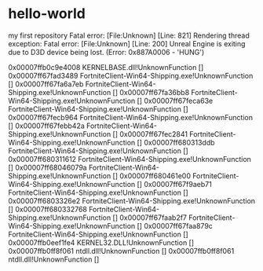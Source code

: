 # hello-world
my first repository
Fatal error: [File:Unknown] [Line: 821] 
Rendering thread exception:
Fatal error: [File:Unknown] [Line: 200] 
Unreal Engine is exiting due to D3D device being lost. (Error: 0x887A0006 - 'HUNG')


0x00007ffb0c9e4008 KERNELBASE.dll!UnknownFunction []
0x00007ff67fad3489 FortniteClient-Win64-Shipping.exe!UnknownFunction []
0x00007ff67fa6a7eb FortniteClient-Win64-Shipping.exe!UnknownFunction []
0x00007ff67fa36bb8 FortniteClient-Win64-Shipping.exe!UnknownFunction []
0x00007ff67feca63e FortniteClient-Win64-Shipping.exe!UnknownFunction []
0x00007ff67fecb964 FortniteClient-Win64-Shipping.exe!UnknownFunction []
0x00007ff67febb42a FortniteClient-Win64-Shipping.exe!UnknownFunction []
0x00007ff67fec2841 FortniteClient-Win64-Shipping.exe!UnknownFunction []
0x00007ff680313ddb FortniteClient-Win64-Shipping.exe!UnknownFunction []
0x00007ff680311612 FortniteClient-Win64-Shipping.exe!UnknownFunction []
0x00007ff68046079a FortniteClient-Win64-Shipping.exe!UnknownFunction []
0x00007ff680461e00 FortniteClient-Win64-Shipping.exe!UnknownFunction []
0x00007ff67f9aeb71 FortniteClient-Win64-Shipping.exe!UnknownFunction []
0x00007ff6803326e2 FortniteClient-Win64-Shipping.exe!UnknownFunction []
0x00007ff680332768 FortniteClient-Win64-Shipping.exe!UnknownFunction []
0x00007ff67faab2f7 FortniteClient-Win64-Shipping.exe!UnknownFunction []
0x00007ff67faa879c FortniteClient-Win64-Shipping.exe!UnknownFunction []
0x00007ffb0eef1fe4 KERNEL32.DLL!UnknownFunction []
0x00007ffb0ff8f061 ntdll.dll!UnknownFunction []
0x00007ffb0ff8f061 ntdll.dll!UnknownFunction []




